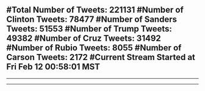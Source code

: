 #Total Number of Tweets: 221131 
#Number of Clinton Tweets: 78477
#Number of Sanders Tweets: 51553
#Number of Trump Tweets: 49382
#Number of Cruz Tweets: 31492
#Number of Rubio Tweets: 8055
#Number of Carson Tweets: 2172
#Current Stream Started at Fri Feb 12 00:58:01 MST
---
---
---
